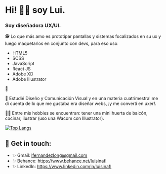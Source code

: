 # Hi! 👋🏼 soy Lui. 

###  Soy diseñadora UX/UI. 


🕵 Lo que más amo es prototipar pantallas y sistemas focalizados en su ux y luego maquetarlos en conjunto con devs, para eso uso: 
* HTML5
* SCSS
* JavaScript
* React JS
* Adobe XD
* Adobe Illustrator

💖 
 
🌸 Estudié Diseño y Comunicación Visual y en una materia cuatrimestral me di cuenta de lo que me gustaba era diseñar webs, ¡y me convertí en uxer!.

👩🏻 Entre mis hobbies se encuentran: tener una mini huerta de balcón, cocinar, ilustrar (uso una Wacom con Illustrator).





 [![Top Langs](https://github-readme-stats.vercel.app/api/top-langs/?username=luisinafl&layout=compact&theme=buefy)](https://github.com/majoledesma/github-readme-stats)



## 🖤 Get in touch: 
* ✨ Gmail: lfernandezlong@gmail.com
* ✨ Behance: https://www.behance.net/luisinafl
* ✨ LinkedIn: https://www.linkedin.com/in/luisinafl




<!--
**majoledesma/majoledesma** is a ✨ _special_  repository because its `README.md` (this file) appears on your GitHub profile.
